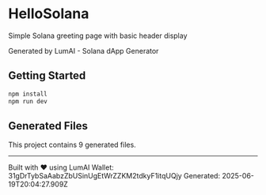 # HelloSolana

Simple Solana greeting page with basic header display

Generated by LumAI - Solana dApp Generator

## Getting Started

```bash
npm install
npm run dev
```

## Generated Files

This project contains 9 generated files.

---

Built with ❤️ using LumAI
Wallet: 31gDrTybSaAabzZbUSinUgEtWrZZKM2tdkyF1itqUQjy
Generated: 2025-06-19T20:04:27.909Z
